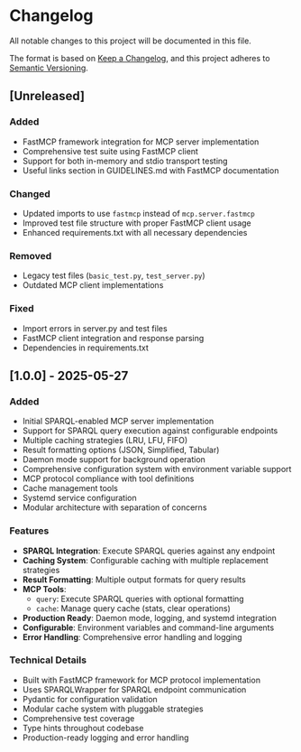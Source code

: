# Changelog

All notable changes to this project will be documented in this file.

The format is based on [Keep a Changelog](https://keepachangelog.com/en/1.0.0/),
and this project adheres to [Semantic Versioning](https://semver.org/spec/v2.0.0.html).

## [Unreleased]

### Added
- FastMCP framework integration for MCP server implementation
- Comprehensive test suite using FastMCP client
- Support for both in-memory and stdio transport testing
- Useful links section in GUIDELINES.md with FastMCP documentation

### Changed
- Updated imports to use `fastmcp` instead of `mcp.server.fastmcp`
- Improved test file structure with proper FastMCP client usage
- Enhanced requirements.txt with all necessary dependencies

### Removed
- Legacy test files (`basic_test.py`, `test_server.py`)
- Outdated MCP client implementations

### Fixed
- Import errors in server.py and test files
- FastMCP client integration and response parsing
- Dependencies in requirements.txt

## [1.0.0] - 2025-05-27

### Added
- Initial SPARQL-enabled MCP server implementation
- Support for SPARQL query execution against configurable endpoints
- Multiple caching strategies (LRU, LFU, FIFO)
- Result formatting options (JSON, Simplified, Tabular)
- Daemon mode support for background operation
- Comprehensive configuration system with environment variable support
- MCP protocol compliance with tool definitions
- Cache management tools
- Systemd service configuration
- Modular architecture with separation of concerns

### Features
- **SPARQL Integration**: Execute SPARQL queries against any endpoint
- **Caching System**: Configurable caching with multiple replacement strategies
- **Result Formatting**: Multiple output formats for query results
- **MCP Tools**: 
  - `query`: Execute SPARQL queries with optional formatting
  - `cache`: Manage query cache (stats, clear operations)
- **Production Ready**: Daemon mode, logging, and systemd integration
- **Configurable**: Environment variables and command-line arguments
- **Error Handling**: Comprehensive error handling and logging

### Technical Details
- Built with FastMCP framework for MCP protocol implementation
- Uses SPARQLWrapper for SPARQL endpoint communication
- Pydantic for configuration validation
- Modular cache system with pluggable strategies
- Comprehensive test coverage
- Type hints throughout codebase
- Production-ready logging and error handling